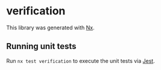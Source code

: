 # verification

This library was generated with [Nx](https://nx.dev).

## Running unit tests

Run `nx test verification` to execute the unit tests via [Jest](https://jestjs.io).
